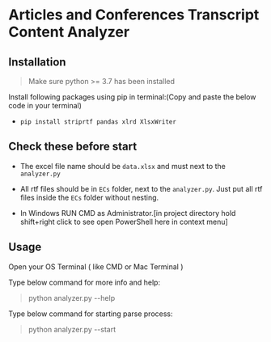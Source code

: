 # Articles and Conferences Transcript Content Analyzer

## Installation

> Make sure python >= 3.7  has been installed

Install following packages using pip in terminal:(Copy and paste the below code in your terminal)

* `pip install striprtf pandas xlrd XlsxWriter`

## Check these before start

* The excel file name should be `data.xlsx` and must next to the `analyzer.py`

* All rtf files should be in `ECs` folder, next to the `analyzer.py`. Just put all rtf files inside the `ECs` folder without nesting.

* In Windows RUN CMD as Administrator.[in project directory hold shift+right click to see open PowerShell here in context menu]

## Usage

Open your OS Terminal ( like CMD or Mac Terminal )

Type below command for more info and help:

> python analyzer.py --help

Type below command for starting parse process:

> python analyzer.py --start

